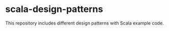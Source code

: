 # scala-design-patterns

This repository includes different design patterns with Scala example code. 

